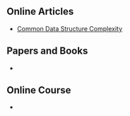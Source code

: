 ## Online Articles
* [Common Data Structure Complexity](https://www.bigocheatsheet.com/)

## Papers and Books
* 

## Online Course
*